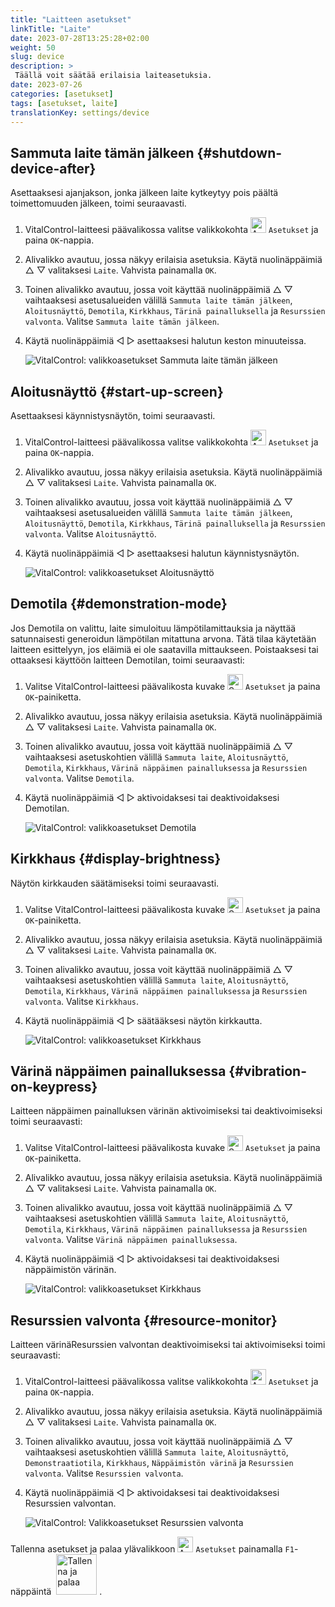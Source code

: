 ```yaml
---
title: "Laitteen asetukset"
linkTitle: "Laite"
date: 2023-07-28T13:25:28+02:00
weight: 50
slug: device
description: >
 Täällä voit säätää erilaisia laiteasetuksia.
date: 2023-07-26
categories: [asetukset]
tags: [asetukset, laite]
translationKey: settings/device
---
```

## Sammuta laite tämän jälkeen {#shutdown-device-after}
Asettaaksesi ajanjakson, jonka jälkeen laite kytkeytyy pois päältä toimettomuuden jälkeen, toimi seuraavasti.

1. VitalControl-laitteesi päävalikossa valitse valikkokohta <img src="/icons/gear.svg" width="25" align="bottom" alt="Asetukset" /> `Asetukset` ja paina `OK`-nappia.

2. Alivalikko avautuu, jossa näkyy erilaisia asetuksia. Käytä nuolinäppäimiä △ ▽ valitaksesi `Laite`. Vahvista painamalla `OK`.

3. Toinen alivalikko avautuu, jossa voit käyttää nuolinäppäimiä △ ▽ vaihtaaksesi asetusalueiden välillä `Sammuta laite tämän jälkeen`, `Aloitusnäyttö`, `Demotila`, `Kirkkhaus`, `Tärinä painalluksella` ja `Resurssien valvonta`. Valitse `Sammuta laite tämän jälkeen`.

4. Käytä nuolinäppäimiä ◁ ▷ asettaaksesi halutun keston minuuteissa.

    ![VitalControl: valikkoasetukset Sammuta laite tämän jälkeen](../images/shutdowndeviceafter.png "Sammuta laite tämän jälkeen")

## Aloitusnäyttö {#start-up-screen}

Asettaaksesi käynnistysnäytön, toimi seuraavasti.

1. VitalControl-laitteesi päävalikossa valitse valikkokohta <img src="/icons/gear.svg" width="25" align="bottom" alt="Asetukset" /> `Asetukset` ja paina `OK`-nappia.

2. Alivalikko avautuu, jossa näkyy erilaisia asetuksia. Käytä nuolinäppäimiä △ ▽ valitaksesi `Laite`. Vahvista painamalla `OK`.

3. Toinen alivalikko avautuu, jossa voit käyttää nuolinäppäimiä △ ▽ vaihtaaksesi asetusalueiden välillä `Sammuta laite tämän jälkeen`, `Aloitusnäyttö`, `Demotila`, `Kirkkhaus`, `Tärinä painalluksella` ja `Resurssien valvonta`. Valitse `Aloitusnäyttö`.

4. Käytä nuolinäppäimiä ◁ ▷ asettaaksesi halutun käynnistysnäytön.

    ![VitalControl: valikkoasetukset Aloitusnäyttö](../images/startupscreen.png "Aloitusnäyttö")

## Demotila {#demonstration-mode}

Jos Demotila on valittu, laite simuloituu lämpötilamittauksia ja näyttää satunnaisesti generoidun lämpötilan mitattuna arvona. Tätä tilaa käytetään laitteen esittelyyn, jos eläimiä ei ole saatavilla mittaukseen. Poistaaksesi tai ottaaksesi käyttöön laitteen Demotilan, toimi seuraavasti:

1. Valitse VitalControl-laitteesi päävalikosta kuvake <img src="/icons/gear.svg" width="25" align="bottom" alt="Settings" /> `Asetukset` ja paina `OK`-painiketta.

2. Alivalikko avautuu, jossa näkyy erilaisia asetuksia. Käytä nuolinäppäimiä △ ▽ valitaksesi `Laite`. Vahvista painamalla `OK`.

3. Toinen alivalikko avautuu, jossa voit käyttää nuolinäppäimiä △ ▽ vaihtaaksesi asetuskohtien välillä `Sammuta laite`, `Aloitusnäyttö`, `Demotila`, `Kirkkhaus`, `Värinä näppäimen painalluksessa` ja `Resurssien valvonta`. Valitse `Demotila`.

4. Käytä nuolinäppäimiä ◁ ▷ aktivoidaksesi tai deaktivoidaksesi Demotilan.

    ![VitalControl: valikkoasetukset Demotila](../images/demonstrationmode.png "Demotila")

## Kirkkhaus {#display-brightness}

Näytön kirkkauden säätämiseksi toimi seuraavasti.

1. Valitse VitalControl-laitteesi päävalikosta kuvake <img src="/icons/gear.svg" width="25" align="bottom" alt="Settings" /> `Asetukset` ja paina `OK`-painiketta.

2. Alivalikko avautuu, jossa näkyy erilaisia asetuksia. Käytä nuolinäppäimiä △ ▽ valitaksesi `Laite`. Vahvista painamalla `OK`.

3. Toinen alivalikko avautuu, jossa voit käyttää nuolinäppäimiä △ ▽ vaihtaaksesi asetuskohtien välillä `Sammuta laite`, `Aloitusnäyttö`, `Demotila`, `Kirkkhaus`, `Värinä näppäimen painalluksessa` ja `Resurssien valvonta`. Valitse `Kirkkhaus`.

4. Käytä nuolinäppäimiä ◁ ▷ säätääksesi näytön kirkkautta.

    ![VitalControl: valikkoasetukset Kirkkhaus](../images/displaybrightness.png "Kirkkhaus")

## Värinä näppäimen painalluksessa {#vibration-on-keypress}

Laitteen näppäimen painalluksen värinän aktivoimiseksi tai deaktivoimiseksi toimi seuraavasti:

1. Valitse VitalControl-laitteesi päävalikosta kuvake <img src="/icons/gear.svg" width="25" align="bottom" alt="Settings" /> `Asetukset` ja paina `OK`-painiketta.

2. Alivalikko avautuu, jossa näkyy erilaisia asetuksia. Käytä nuolinäppäimiä △ ▽ valitaksesi `Laite`. Vahvista painamalla `OK`.

3. Toinen alivalikko avautuu, jossa voit käyttää nuolinäppäimiä △ ▽ vaihtaaksesi asetuskohtien välillä `Sammuta laite`, `Aloitusnäyttö`, `Demotila`, `Kirkkhaus`, `Värinä näppäimen painalluksessa` ja `Resurssien valvonta`. Valitse `Värinä näppäimen painalluksessa`.

4. Käytä nuolinäppäimiä ◁ ▷ aktivoidaksesi tai deaktivoidaksesi näppäimistön värinän.

    ![VitalControl: valikkoasetukset Kirkkhaus](../images/vibrationonkeypress.png "Kirkkhaus")

## Resurssien valvonta {#resource-monitor}

Laitteen värinäResurssien valvontan deaktivoimiseksi tai aktivoimiseksi toimi seuraavasti:

1. VitalControl-laitteesi päävalikossa valitse valikkokohta <img src="/icons/gear.svg" width="25" align="bottom" alt="Asetukset" /> `Asetukset` ja paina `OK`-nappia.

2. Alivalikko avautuu, jossa näkyy erilaisia asetuksia. Käytä nuolinäppäimiä △ ▽ valitaksesi `Laite`. Vahvista painamalla `OK`.

3. Toinen alivalikko avautuu, jossa voit käyttää nuolinäppäimiä △ ▽ vaihtaaksesi asetuskohtien välillä `Sammuta laite`, `Aloitusnäyttö`, `Demonstraatiotila`, `Kirkkhaus`, `Näppäimistön värinä` ja `Resurssien valvonta`. Valitse `Resurssien valvonta`.

4. Käytä nuolinäppäimiä ◁ ▷ aktivoidaksesi tai deaktivoidaksesi Resurssien valvontan.

    ![VitalControl: Valikkoasetukset Resurssien valvonta](../images/resourcemonitor.png "Resurssien valvonta")

Tallenna asetukset ja palaa ylävalikkoon <img src="/icons/gear.svg" width="25" align="bottom" alt="Asetukset" /> `Asetukset` painamalla `F1`-näppäintä &nbsp;<img src="/icons/footer/save_exit.svg" width="65" align="bottom" alt="Tallenna ja palaa" />&nbsp;.
